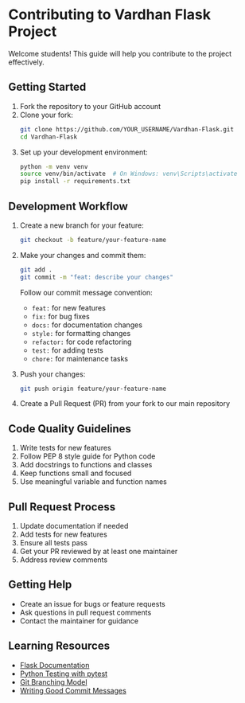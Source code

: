 # Contributing to Vardhan Flask Project

Welcome students! This guide will help you contribute to the project effectively.

## Getting Started

1. Fork the repository to your GitHub account
2. Clone your fork:
   ```bash
   git clone https://github.com/YOUR_USERNAME/Vardhan-Flask.git
   cd Vardhan-Flask
   ```
3. Set up your development environment:
   ```bash
   python -m venv venv
   source venv/bin/activate  # On Windows: venv\Scripts\activate
   pip install -r requirements.txt
   ```

## Development Workflow

1. Create a new branch for your feature:
   ```bash
   git checkout -b feature/your-feature-name
   ```

2. Make your changes and commit them:
   ```bash
   git add .
   git commit -m "feat: describe your changes"
   ```
   
   Follow our commit message convention:
   - `feat:` for new features
   - `fix:` for bug fixes
   - `docs:` for documentation changes
   - `style:` for formatting changes
   - `refactor:` for code refactoring
   - `test:` for adding tests
   - `chore:` for maintenance tasks

3. Push your changes:
   ```bash
   git push origin feature/your-feature-name
   ```

4. Create a Pull Request (PR) from your fork to our main repository

## Code Quality Guidelines

1. Write tests for new features
2. Follow PEP 8 style guide for Python code
3. Add docstrings to functions and classes
4. Keep functions small and focused
5. Use meaningful variable and function names

## Pull Request Process

1. Update documentation if needed
2. Add tests for new features
3. Ensure all tests pass
4. Get your PR reviewed by at least one maintainer
5. Address review comments

## Getting Help

- Create an issue for bugs or feature requests
- Ask questions in pull request comments
- Contact the maintainer for guidance

## Learning Resources

- [Flask Documentation](https://flask.palletsprojects.com/)
- [Python Testing with pytest](https://docs.pytest.org/)
- [Git Branching Model](https://nvie.com/posts/a-successful-git-branching-model/)
- [Writing Good Commit Messages](https://chris.beams.io/posts/git-commit/)
